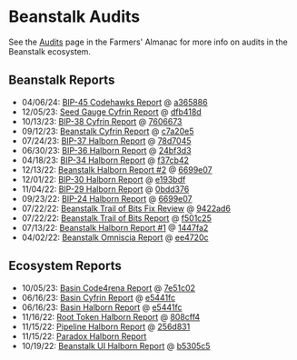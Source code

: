 # Beanstalk Audits

See the [Audits](https://docs.bean.money/almanac/protocol/audits) page in the Farmers' Almanac for more info on audits in the Beanstalk ecosystem.

## Beanstalk Reports

* 04/06/24: [BIP-45 Codehawks Report](https://bean.money/04-06-24-bip-45-codehawks-report) @ [a365886](https://github.com/Cyfrin/2024-02-Beanstalk-1/tree/a3658861af8f5126224718af494d02352fbb3ea5)
* 12/05/23: [Seed Gauge Cyfrin Report](https://bean.money/12-05-23-seed-gauge-cyfrin-report) @ [dfb418d](https://github.com/BeanstalkFarms/Beanstalk/tree/dfb418d185cd93eef08168ccaffe9de86bc1f062)
* 10/13/23: [BIP-38 Cyfrin Report](https://bean.money/10-13-23-bip-38-cyfrin-report) @ [7606673](https://github.com/BeanstalkFarms/Beanstalk/tree/76066733bcddb944b9af8f29acf150c02a5b8437)
* 09/12/23: [Beanstalk Cyfrin Report](https://bean.money/09-12-23-cyfrin-report) @ [c7a20e5](https://github.com/BeanstalkFarms/Beanstalk/tree/c7a20e56a0a6659c09314a877b440198eff0cd81)
* 07/24/23: [BIP-37 Halborn Report](https://bean.money/07-24-23-bip-37-halborn-report) @ [78d7045](https://github.com/BeanstalkFarms/Beanstalk/tree/78d7045a4e6900dfbdc5f1119b202b4f30ff6ab8)
* 06/30/23: [BIP-36 Halborn Report](https://bean.money/06-30-23-bip-36-halborn-report) @ [24bf3d3](https://github.com/BeanstalkFarms/Beanstalk/tree/24bf3d33355f516648b02780b4b232181afde200)
* 04/18/23: [BIP-34 Halborn Report](https://bean.money/04-18-23-bip-34-halborn-report) @ [f37cb42](https://github.com/BeanstalkFarms/Beanstalk/tree/f37cb42809fb8dfc9a0f2891db1ad96a1b848a4c)
* 12/13/22: [Beanstalk Halborn Report #2](https://bean.money/12-13-22-halborn-report) @ [6699e07](https://github.com/BeanstalkFarms/Beanstalk/tree/6699e071626a17283facc67242536037989ecd91)
* 12/01/22: [BIP-30 Halborn Report](https://bean.money/12-01-22-bip-30-halborn-report) @ [e193bdf](https://github.com/BeanstalkFarms/Beanstalk/tree/e193bdf747e804c13280453f3dbb52ebc797091b)
* 11/04/22: [BIP-29 Halborn Report](https://bean.money/11-04-22-bip-29-halborn-report) @ [0bdd376](https://github.com/BeanstalkFarms/Beanstalk/tree/0bdd376263b0fe94af84aaf4adb6391b39fa80ab)
* 09/23/22: [BIP-24 Halborn Report](https://bean.money/09-23-22-bip-24-halborn-report) @ [6699e07](https://github.com/BeanstalkFarms/Beanstalk/tree/6699e071626a17283facc67242536037989ecd91)
* 07/22/22: [Beanstalk Trail of Bits Fix Review](https://bean.money/07-22-22-tob-fix-review) @ [9422ad6](https://github.com/BeanstalkFarms/Beanstalk/tree/9422ad60cbb4ece7cfb4f0925c4586fb4582e7df)
* 07/22/22: [Beanstalk Trail of Bits Report](https://bean.money/07-22-22-tob-report) @ [f501c25](https://github.com/BeanstalkFarms/Beanstalk/tree/f501c25eb41e391c35a2926dacca7d9912e700f3)
* 07/13/22: [Beanstalk Halborn Report #1](https://bean.money/07-13-22-halborn-report) @ [1447fa2](https://github.com/BeanstalkFarms/Beanstalk/tree/1447fa2c0d42c73345a38edb4f4dad076392f429)
* 04/02/22: [Beanstalk Omniscia Report](https://bean.money/04-02-22-omniscia-report) @ [ee4720c](https://github.com/BeanstalkFarms/Beanstalk/tree/ee4720cdb449d5b6ff2b789083792c4395628674)

## Ecosystem Reports

* 10/05/23: [Basin Code4rena Report](https://bean.money/10-05-23-basin-code4rena-report) @ [7e51c02](https://github.com/code-423n4/2023-07-basin/tree/7e51c025d32aff3f2456842c83cda66cda274d11)
* 06/16/23: [Basin Cyfrin Report](https://bean.money/06-16-23-basin-cyfrin-report) @ [e5441fc](https://github.com/BeanstalkFarms/Basin/tree/e5441fc78f0fd4b77a898812d0fd22cb43a0af55)
* 06/16/23: [Basin Halborn Report](https://bean.money/06-16-23-basin-halborn-report) @ [e5441fc](https://github.com/BeanstalkFarms/Basin/tree/e5441fc78f0fd4b77a898812d0fd22cb43a0af55)
* 11/16/22: [Root Token Halborn Report](https://bean.money/11-16-22-root-token-halborn-report) @ [808cff4](https://github.com/BeanstalkFarms/Beanstalk/tree/808cff496f8161c8d94f7a35e99dbf3ad77142f0)
* 11/15/22: [Pipeline Halborn Report](https://bean.money/11-15-22-pipeline-halborn-report) @ [256d831](https://github.com/BeanstalkFarms/Beanstalk/tree/256d83162687eed4d589bbf24e0a61a590c11326)
* 11/15/22: [Paradox Halborn Report](https://bean.money/11-15-22-paradox-halborn-report)
* 10/19/22: [Beanstalk UI Halborn Report](https://bean.money/10-19-22-beanstalk-ui-halborn-report) @ [b5305c5](https://github.com/BeanstalkFarms/Beanstalk-UI/tree/b5305c5bd7e028bac9abd8e9129a85fd232c3e5e)

